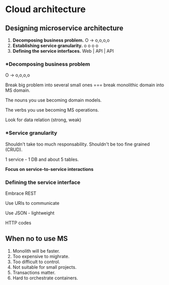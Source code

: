 # Cloud architecture

## Designing microservice architecture

1. **Decomposing business problem.** O -> o,o,o,o
2. **Establishing service granularity.** o o o o
3. **Defining the service interfaces.** Web | API | API

### \*Decomposing business problem

O -> o,o,o,o

Break big problem into several small ones === break monolithic domain into MS domain.

The nouns you use becoming domain models.

The verbs you use becoming MS operations.

Look for data relation (strong, weak)


### \*Service granularity

Shouldn't take too much responsability. Shouldn't be too fine grained (CRUD).

1 service - 1 DB and about 5 tables.

**Focus on service-to-service interactions**

### Defining the service interface

Embrace REST

Use URIs to communicate

Use JSON - lightweight

HTTP codes

## When no to use MS

1. Monolith will be faster.
2. Too expensive to mighrate.
3. Too difficult to control.
4. Not suitable for small projects.
5. Transactions matter.
6. Hard to orchestrate containers.
